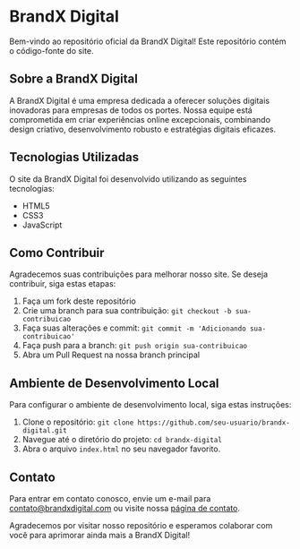# BrandX Digital

Bem-vindo ao repositório oficial da BrandX Digital! Este repositório contém o código-fonte do site.

## Sobre a BrandX Digital

A BrandX Digital é uma empresa dedicada a oferecer soluções digitais inovadoras para empresas de todos os portes. Nossa equipe está comprometida em criar experiências online excepcionais, combinando design criativo, desenvolvimento robusto e estratégias digitais eficazes.

## Tecnologias Utilizadas

O site da BrandX Digital foi desenvolvido utilizando as seguintes tecnologias:

- HTML5
- CSS3
- JavaScript

## Como Contribuir

Agradecemos suas contribuições para melhorar nosso site. Se deseja contribuir, siga estas etapas:

1. Faça um fork deste repositório
2. Crie uma branch para sua contribuição: `git checkout -b sua-contribuicao`
3. Faça suas alterações e commit: `git commit -m 'Adicionando sua-contribuicao'`
4. Faça push para a branch: `git push origin sua-contribuicao`
5. Abra um Pull Request na nossa branch principal

## Ambiente de Desenvolvimento Local

Para configurar o ambiente de desenvolvimento local, siga estas instruções:

1. Clone o repositório: `git clone https://github.com/seu-usuario/brandx-digital.git`
2. Navegue até o diretório do projeto: `cd brandx-digital`
3. Abra o arquivo `index.html` no seu navegador favorito.

## Contato

Para entrar em contato conosco, envie um e-mail para [contato@brandxdigital.com](mailto:contato@brandxdigital.com) ou visite nossa [página de contato](https://www.brandxdigital.com/contato).

Agradecemos por visitar nosso repositório e esperamos colaborar com você para aprimorar ainda mais a BrandX Digital!
